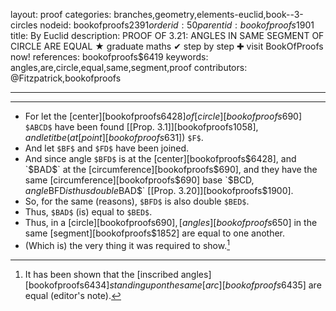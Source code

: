 layout: proof
categories: branches,geometry,elements-euclid,book--3-circles
nodeid: bookofproofs$2391
orderid: 50
parentid: bookofproofs$1901
title: By Euclid
description: PROOF OF 3.21: ANGLES IN SAME SEGMENT OF CIRCLE ARE EQUAL &#9733; graduate maths &#10004; step by step &#10010; visit BookOfProofs now!
references: bookofproofs$6419
keywords: angles,are,circle,equal,same,segment,proof
contributors: @Fitzpatrick,bookofproofs

---


---



* For let the [center][bookofproofs$6428] of [circle][bookofproofs$690] `$ABCD$` have been found [[Prop. 3.1]][bookofproofs$1058], and let it be (at [point][bookofproofs$631]) `$F$`.
* And let `$BF$` and `$FD$` have been joined.
* And since angle `$BFD$` is at the [center][bookofproofs$6428], and `$BAD$` at the [circumference][bookofproofs$690], and they have the same [circumference][bookofproofs$690] base `$BCD$`, angle `$BFD$` is thus double `$BAD$` [[Prop. 3.20]][bookofproofs$1900].
* So, for the same (reasons), `$BFD$` is also double `$BED$`.
* Thus, `$BAD$` (is) equal to `$BED$`.
* Thus, in a [circle][bookofproofs$690], [angles][bookofproofs$650] in the same [segment][bookofproofs$1852] are equal to one another.
* (Which is) the very thing it was required to show.[^1] 

[^1]: It has been shown that the [inscribed angles][bookofproofs$6434] standing upon the same [arc][bookofproofs$6435] are equal (editor's note).
